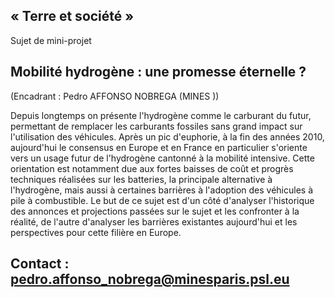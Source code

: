 ## « Terre et société »

Sujet de mini-projet

## Mobilité hydrogène : une promesse éternelle ?

(Encadrant : Pedro AFFONSO NOBREGA (MINES ))

Depuis longtemps on présente l\'hydrogène comme le carburant du futur,
permettant de remplacer les carburants fossiles sans grand impact sur
l\'utilisation des véhicules. Après un pic d\'euphorie, à la fin des
années 2010, aujourd\'hui le consensus en Europe et en France en
particulier s\'oriente vers un usage futur de l\'hydrogène cantonné à la
mobilité intensive. Cette orientation est notamment due aux fortes
baisses de coût et progrès techniques réalisées sur les batteries, la
principale alternative à l\'hydrogène, mais aussi à certaines barrières
à l\'adoption des véhicules à pile à combustible. Le but de ce sujet est
d\'un côté d\'analyser l\'historique des annonces et projections passées
sur le sujet et les confronter à la réalité, de l\'autre d\'analyser les
barrières existantes aujourd\'hui et les perspectives pour cette filière
en Europe.

## Contact : pedro.affonso_nobrega@minesparis.psl.eu
